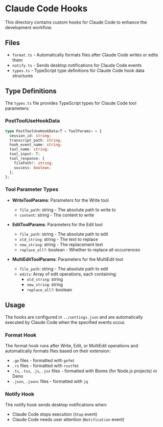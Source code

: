 # Claude Code Hooks

This directory contains custom hooks for Claude Code to enhance the development workflow.

## Files

- `format.ts` - Automatically formats files after Claude Code writes or edits them
- `notify.ts` - Sends desktop notifications for Claude Code events
- `types.ts` - TypeScript type definitions for Claude Code hook data structures

## Type Definitions

The `types.ts` file provides TypeScript types for Claude Code tool parameters:

### PostToolUseHookData

```typescript
type PostToolUseHookData<T = ToolParams> = {
  session_id: string;
  transcript_path: string;
  hook_event_name: string;
  tool_name: string;
  tool_input: T;
  tool_response: {
    filePath?: string;
    success: boolean;
  };
};
```

### Tool Parameter Types

- **WriteToolParams**: Parameters for the Write tool
  - `file_path`: string - The absolute path to write to
  - `content`: string - The content to write

- **EditToolParams**: Parameters for the Edit tool
  - `file_path`: string - The absolute path to edit
  - `old_string`: string - The text to replace
  - `new_string`: string - The replacement text
  - `replace_all?`: boolean - Whether to replace all occurrences

- **MultiEditToolParams**: Parameters for the MultiEdit tool
  - `file_path`: string - The absolute path to edit
  - `edits`: Array of edit operations, each containing:
    - `old_string`: string
    - `new_string`: string
    - `replace_all?`: boolean

## Usage

The hooks are configured in `../settings.json` and are automatically executed by Claude Code when the specified events occur.

### Format Hook

The format hook runs after Write, Edit, or MultiEdit operations and automatically formats files based on their extension:

- `.go` files - formatted with `gofmt`
- `.rs` files - formatted with `rustfmt`
- `.ts`, `.tsx`, `.js`, `.jsx` files - formatted with Biome (for Node.js projects) or Deno
- `.json`, `.jsonc` files - formatted with `jq`

### Notify Hook

The notify hook sends desktop notifications when:
- Claude Code stops execution (`Stop` event)
- Claude Code needs user attention (`Notification` event)